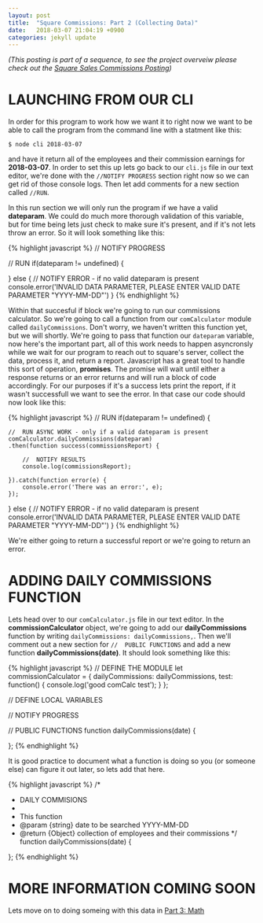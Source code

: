 ```yaml
---
layout: post
title:  "Square Commissions: Part 2 (Collecting Data)"
date:   2018-03-07 21:04:19 +0900
categories: jekyll update
---
```

*(This posting is part of a sequence, to see the project overveiw please check out the [Square Sales Commissions Posting])*

# LAUNCHING FROM OUR CLI
In order for this program to work how we want it to right now we want to be able to call the program from the command line with a statment like this:

`$ node cli 2018-03-07`

and have it return all of the employees and their commission earnings for **2018-03-07**.  In order to set this up lets go back to our `cli.js` file in our text editor, we're done with the `//NOTIFY PROGRESS` section right now so we can get rid of those console logs.  Then let add comments for a new section called `//RUN`.

In this run section we will only run the program if we have a valid **dateparam**.  We could do much more thorough validation of this variable, but for time being lets just check to make sure it's present, and if it's not lets throw an error.  So it will look something like this:

{% highlight javascript %}
//	NOTIFY PROGRESS

//	RUN
if(dateparam != undefined) {

} else {
	//	NOTIFY ERROR - if no valid dateparam is present
	console.error('INVALID DATA PARAMETER, PLEASE ENTER VALID DATE PARAMETER "YYYY-MM-DD"')
}
{% endhighlight %}

Within that succesful if block we're going to run our commissions calculator.  So we're going to call a function from our `comCalculator` module called `dailyCommissions`.  Don't worry, we haven't written this function yet, but we will shortly.  We're going to pass that function our `dateparam` variable, now here's the important part, all of this work needs to happen asyncronsly while we wait for our program to reach out to square's server, collect the data, process it, and return a report.  Javascript has a great tool to handle this sort of operation, **promises**.  The promise will wait until either a response returns or an error returns and will run a block of code accordingly.  For our purposes if it's a success lets print the report, if it wasn't successfull we want to see the error.  In that case our code should now look like this:

{% highlight javascript %}
//	RUN
if(dateparam != undefined) {

	//	RUN ASYNC WORK - only if a valid dateparam is present
	comCalculator.dailyCommissions(dateparam)
	.then(function success(commissionsReport) {

		//	NOTIFY RESULTS
		console.log(commissionsReport);

	}).catch(function error(e) {
	    console.error('There was an error:', e);
	});
	
} else {
	//	NOTIFY ERROR - if no valid dateparam is present
	console.error('INVALID DATA PARAMETER, PLEASE ENTER VALID DATE PARAMETER "YYYY-MM-DD"')
}
{% endhighlight %}

We're either going to return a successful report or we're going to return an error.

# ADDING DAILY COMMISSIONS FUNCTION
Lets head over to our `comCalculator.js` file in our text editor. In the **commissionCalculator** object, we're going to add our **dailyCommissions** function by writing `dailyCommissions: dailyCommissions,`.  Then we'll comment out a new section for `//  PUBLIC FUNCTIONS` and add a new function **dailyCommissions(date)**.  It should look something like this:

{% highlight javascript %}
//   DEFINE THE MODULE
let commissionCalculator = {
	dailyCommissions: dailyCommissions, 
    test: function() { console.log('good comCalc test'); }
};

//   DEFINE LOCAL VARIABLES

//   NOTIFY PROGRESS

//   PUBLIC FUNCTIONS
function dailyCommissions(date) {

};
{% endhighlight %}

It is good practice to document what a function is doing so you (or someone else) can figure it out later, so lets add that here.

{% highlight javascript %}
/*
*	DAILY COMMISIONS
*
*	This function 
*	@param {string} date to be searched YYYY-MM-DD
*	@return {Object} collection of employees and their commissions
*/
function dailyCommissions(date) {

};
{% endhighlight %}

# MORE INFORMATION COMING SOON

Lets move on to doing someing with this data in [Part 3: Math]

[Square Sales Commissions Posting]: /jekyll/update/2018/03/05/Square-Sales-Commissions-Calculator.html
[Part 3: Math]: /jekyll/update/2018/03/08/Square-Commissions-Part-3-Math.html